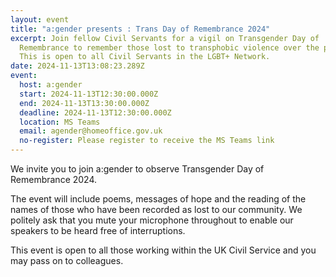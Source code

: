 ```yaml
---
layout: event
title: "a:gender presents : Trans Day of Remembrance 2024"
excerpt: Join fellow Civil Servants for a vigil on Transgender Day of
  Remembrance to remember those lost to transphobic violence over the past year.
  This is open to all Civil Servants in the LGBT+ Network.
date: 2024-11-13T13:08:23.289Z
event:
  host: a:gender
  start: 2024-11-13T12:30:00.000Z
  end: 2024-11-13T13:30:00.000Z
  deadline: 2024-11-13T12:30:00.000Z
  location: MS Teams
  email: agender@homeoffice.gov.uk
  no-register: Please register to receive the MS Teams link
---
```

We invite you to join a:gender to observe Transgender Day of Remembrance 2024.

The event will include poems, messages of hope and the reading of the names of those who have been recorded as lost to our community. We politely ask that you mute your microphone throughout to enable our speakers to be heard free of interruptions.

This event is open to all those working within the UK Civil Service and you may pass on to colleagues.